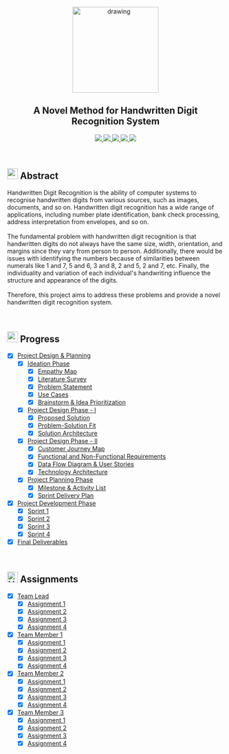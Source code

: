 <br>
<div align="center">
  <img src="https://upload.wikimedia.org/wikipedia/commons/5/51/IBM_logo.svg" align="center" alt="drawing" width="200" />
  <h2 align="center">A Novel Method for Handwritten Digit Recognition System</h2>
</div>


<p align="center">
  <a href="https://www.python.org/">
    <img src="https://img.shields.io/badge/python-ff2626.svg?style=for-the-badge&logo=python&logoColor=white">
  </a>
  <a href="https://flask.palletsprojects.com/">
    <img src="https://img.shields.io/badge/flask-000000.svg?style=for-the-badge&logo=flask&logoColor=white">
  </a>
  <a href="https://pandas.pydata.org/">
    <img src="https://img.shields.io/badge/pandas-150458.svg?style=for-the-badge&logo=pandas&logoColor=white">
  </a>
  <a href="https://www.tensorflow.org/">
    <img src="https://img.shields.io/badge/Tensorflow-ff7626.svg?style=for-the-badge&logo=Tensorflow&logoColor=white">
  </a>
  <a href="https://www.ibm.com/cloud">
    <img src="https://img.shields.io/badge/IBM%20Cloud-990aff?style=for-the-badge&logo=IBM%20Cloud&logoColor=white">
  </a>
</p>
<br>


<h2>
  <img src="https://raw.githubusercontent.com/Tarikul-Islam-Anik/Animated-Fluent-Emojis/master/Emojis/Travel%20and%20places/Star.png" width="25" height="25" />
  Abstract
</h2>

<p>Handwritten Digit Recognition is the ability of computer systems to recognise handwritten digits from various
  sources, such as images, documents, and so on. Handwritten digit recognition has a wide range of applications,
  including number plate identification, bank check processing, address interpretation from envelopes, and so
  on.<br><br>
  The fundamental problem with handwritten digit recognition is that handwritten digits do not always have the same
  size, width, orientation, and margins since they vary from person to person. Additionally, there would be issues with
  identifying the numbers because of similarities between numerals like 1 and 7, 5 and 6, 3 and 8, 2 and 5, 2 and 7,
  etc. Finally, the individuality and variation of each individual's handwriting influence the structure and appearance
  of the digits.<br><br>
  Therefore, this project aims to address these problems and provide a novel handwritten digit recognition system.</p>
<br>


<h2>
  <img src="https://raw.githubusercontent.com/Tarikul-Islam-Anik/Animated-Fluent-Emojis/master/Emojis/Travel%20and%20places/Fire.png" width="25" height="25" />
  Progress
</h2>

- [x] [Project Design & Planning](https://github.com/IBM-EPBL/IBM-Project-133-1658212729/tree/main/Project%20Design%20%26%20Planning)
  - [x] [Ideation Phase](https://github.com/IBM-EPBL/IBM-Project-133-1658212729/tree/main/Project%20Design%20%26%20Planning/Ideation%20Phase)
    - [x] [Empathy Map](https://github.com/IBM-EPBL/IBM-Project-133-1658212729/blob/main/Project%20Design%20%26%20Planning/Ideation%20Phase/Empathy%20Map.png)
    - [x] [Literature Survey](https://github.com/IBM-EPBL/IBM-Project-133-1658212729/blob/main/Project%20Design%20%26%20Planning/Ideation%20Phase/Literature%20Survey.pdf)
    - [x] [Problem Statement](https://github.com/IBM-EPBL/IBM-Project-133-1658212729/blob/main/Project%20Design%20%26%20Planning/Ideation%20Phase/Problem%20Statement.jpg)
    - [x] [Use Cases](https://github.com/IBM-EPBL/IBM-Project-133-1658212729/blob/main/Project%20Design%20%26%20Planning/Ideation%20Phase/Use%20Cases.pdf)
    - [x] [Brainstorm & Idea Prioritization](https://github.com/IBM-EPBL/IBM-Project-133-1658212729/blob/main/Project%20Design%20%26%20Planning/Ideation%20Phase/Brainstorm.png)
  - [x] [Project Design Phase - I](https://github.com/IBM-EPBL/IBM-Project-133-1658212729/tree/main/Project%20Design%20%26%20Planning/Project%20Design%20Phase%20-%20I)
    - [x] [Proposed Solution](https://github.com/IBM-EPBL/IBM-Project-133-1658212729/blob/main/Project%20Design%20%26%20Planning/Project%20Design%20Phase%20-%20I/Proposed%20Solution.pdf)
    - [x] [Problem-Solution Fit](https://github.com/IBM-EPBL/IBM-Project-133-1658212729/blob/main/Project%20Design%20%26%20Planning/Project%20Design%20Phase%20-%20I/Problem-Solution%20Fit.png)
    - [x] [Solution Architecture](https://github.com/IBM-EPBL/IBM-Project-133-1658212729/blob/main/Project%20Design%20%26%20Planning/Project%20Design%20Phase%20-%20I/Solution%20Architecture.jpg)
  - [x] [Project Design Phase - II](https://github.com/IBM-EPBL/IBM-Project-133-1658212729/tree/main/Project%20Design%20%26%20Planning/Project%20Design%20Phase%20-%20II)
    - [x] [Customer Journey Map](https://github.com/IBM-EPBL/IBM-Project-133-1658212729/blob/main/Project%20Design%20%26%20Planning/Project%20Design%20Phase%20-%20II/Customer%20Journey%20Map.png)
    - [x] [Functional and Non-Functional Requirements](https://github.com/IBM-EPBL/IBM-Project-133-1658212729/blob/main/Project%20Design%20%26%20Planning/Project%20Design%20Phase%20-%20II/Functional%20and%20Non-Functional%20Requirements.pdf)
    - [x] [Data Flow Diagram & User Stories](https://github.com/IBM-EPBL/IBM-Project-133-1658212729/blob/main/Project%20Design%20%26%20Planning/Project%20Design%20Phase%20-%20II/Data%20Flow%20Diagram%20%26%20User%20Stories.pdf)
    - [x] [Technology Architecture](https://github.com/IBM-EPBL/IBM-Project-133-1658212729/blob/main/Project%20Design%20%26%20Planning/Project%20Design%20Phase%20-%20II/Technology%20Architecture.png)
  - [x] [Project Planning Phase](https://github.com/IBM-EPBL/IBM-Project-133-1658212729/tree/main/Project%20Design%20%26%20Planning/Project%20Planning)
    - [x] [Milestone & Activity List](https://github.com/IBM-EPBL/IBM-Project-133-1658212729/blob/main/Project%20Design%20%26%20Planning/Project%20Planning/Milestone%20%26%20Activity%20List.pdf)
    - [x] [Sprint Delivery Plan](https://github.com/IBM-EPBL/IBM-Project-133-1658212729/blob/main/Project%20Design%20%26%20Planning/Project%20Planning/Sprint%20Delivery%20Plan.pdf)
- [x] [Project Development Phase](https://github.com/IBM-EPBL/IBM-Project-133-1658212729/tree/main/Project%20Development)
  - [x] [Sprint 1](https://github.com/IBM-EPBL/IBM-Project-133-1658212729/tree/main/Project%20Development/Sprint%201)
  - [x] [Sprint 2](https://github.com/IBM-EPBL/IBM-Project-133-1658212729/tree/main/Project%20Development/Sprint%202)
  - [x] [Sprint 3](https://github.com/IBM-EPBL/IBM-Project-133-1658212729/tree/main/Project%20Development/Sprint%203)
  - [x] [Sprint 4](https://github.com/IBM-EPBL/IBM-Project-133-1658212729/tree/main/Project%20Development/Sprint%204)
- [x] [Final Deliverables](https://github.com/IBM-EPBL/IBM-Project-133-1658212729/tree/main/Final%20Deliverables)
<br>


<h2> 
  <img src="https://raw.githubusercontent.com/Tarikul-Islam-Anik/Animated-Fluent-Emojis/master/Emojis/Travel%20and%20places/High%20Voltage.png" alt="High Voltage" width="25" height="25" /> Assignments 
</h2>

- [x] [Team Lead](https://github.com/IBM-EPBL/IBM-Project-133-1658212729/tree/main/Assignments/Nishanth%20R%20J)
  - [x] [Assignment 1](https://github.com/IBM-EPBL/IBM-Project-133-1658212729/blob/main/Assignments/Nishanth%20R%20J/Assignment%201.ipynb)
  - [x] [Assignment 2](https://github.com/IBM-EPBL/IBM-Project-133-1658212729/blob/main/Assignments/Nishanth%20R%20J/Assignment%202.ipynb)
  - [x] [Assignment 3](https://github.com/IBM-EPBL/IBM-Project-133-1658212729/blob/main/Assignments/Nishanth%20R%20J/Assignment%203.ipynb)
  - [x] [Assignment 4](https://github.com/IBM-EPBL/IBM-Project-133-1658212729/blob/main/Assignments/Nishanth%20R%20J/Assignment%204.ipynb)
- [x] [Team Member 1](https://github.com/IBM-EPBL/IBM-Project-133-1658212729/tree/main/Assignments/Dineshkumar%20E)
  - [x] [Assignment 1](https://github.com/IBM-EPBL/IBM-Project-133-1658212729/blob/main/Assignments/Dineshkumar%20E/Assignment%201.ipynb)
  - [x] [Assignment 2](https://github.com/IBM-EPBL/IBM-Project-133-1658212729/blob/main/Assignments/Dineshkumar%20E/Assignment_2.ipynb)
  - [x] [Assignment 3](https://github.com/IBM-EPBL/IBM-Project-133-1658212729/blob/main/Assignments/Dineshkumar%20E/Assignment_3.ipynb)
  - [x] [Assignment 4](https://github.com/IBM-EPBL/IBM-Project-133-1658212729/blob/main/Assignments/Dineshkumar%20E/Assignment_4.ipynb)
- [x] [Team Member 2](https://github.com/IBM-EPBL/IBM-Project-133-1658212729/tree/main/Assignments/Hari%20Haran%20S)
  - [x] [Assignment 1](https://github.com/IBM-EPBL/IBM-Project-133-1658212729/blob/main/Assignments/Hari%20Haran%20S/Assignment%201.ipynb)
  - [x] [Assignment 2](https://github.com/IBM-EPBL/IBM-Project-133-1658212729/blob/main/Assignments/Hari%20Haran%20S/Assignment%202.ipynb)
  - [x] [Assignment 3](https://github.com/IBM-EPBL/IBM-Project-133-1658212729/blob/main/Assignments/Hari%20Haran%20S/Assignment%203.ipynb)
  - [x] [Assignment 4](https://github.com/IBM-EPBL/IBM-Project-133-1658212729/blob/main/Assignments/Hari%20Haran%20S/Assignment_4.ipynb)
- [x] [Team Member 3](https://github.com/IBM-EPBL/IBM-Project-133-1658212729/tree/main/Assignments/Lokesh%20Raj%20D)
  - [x] [Assignment 1](https://github.com/IBM-EPBL/IBM-Project-133-1658212729/blob/main/Assignments/Lokesh%20Raj%20D/Assignment%201.ipynb)
  - [x] [Assignment 2](https://github.com/IBM-EPBL/IBM-Project-133-1658212729/blob/main/Assignments/Lokesh%20Raj%20D/ASSIGNMENT_2.ipynb)
  - [x] [Assignment 3](https://github.com/IBM-EPBL/IBM-Project-133-1658212729/blob/main/Assignments/Lokesh%20Raj%20D/ASSIGNMENT_3.ipynb)
  - [x] [Assignment 4](https://github.com/IBM-EPBL/IBM-Project-133-1658212729/blob/main/Assignments/Lokesh%20Raj%20D/ASSIGNMENT_4.ipynb)
